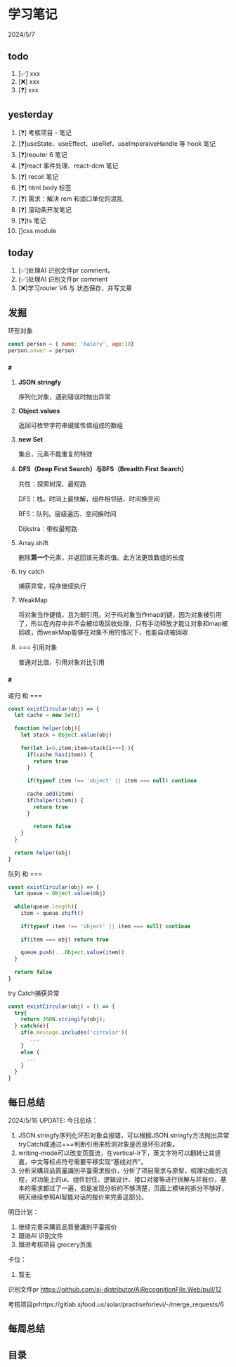 # 学习笔记

2024/5/7

## todo

1. [✅] xxx
2. [❌] xxx
3. [❓] xxx

## yesterday

1. [❓] 考核项目 - 笔记
2. [❓]useState、useEffect、useRef、useImperaiveHandle 等 hook 笔记
3. [❓]reouter 6 笔记
4. [❓]react 事件处理、react-dom 笔记
5. [❓] recoil 笔记
6. [❓] html body 标签
7. [❓] 需求：解决 rem 和适口单位的混乱
8. [❓] 滚动条开发笔记
9. [❓]ts 笔记
10. []css module

## today

1. [✅]处理AI 识别文件pr comment。
1. [✅]处理AI 识别文件pr comment
1. [❌]学习router V6 与 状态保存，并写文章

## 发掘

环形对象

~~~js
const person = { name: 'kalory', age:18}
person.onwer = person
~~~



### `#`

1. **JSON**.**stringfy**

   序列化对象，遇到错误时抛出异常

2. **Object**.**values**

   返回可枚举字符串键属性值组成的数组

3. **new** **Set**

   集合，元素不能重复的特效

4. **DFS（Deep First Search）**与**BFS（Breadth First Search）**

   共性：探索树深、最短路

   DFS：栈。时间上最快解，组件相邻链、时间换空间

   BFS：队列。层级遍历、空间换时间

   Dijkstra：带权最短路

5. Array.shift

   删除**第一个**元素，并返回该元素的值。此方法更改数组的长度

6. try catch

   捕获异常，程序继续执行

7. WeakMap

   将对象当作键值，且为弱引用。对于吗对象当作map的键，因为对象被引用了，所以在内存中并不会被垃圾回收处理，只有手动释放才能让对象和map被回收，而weakMap能够在对象不用的情况下，也能自动被回收

   

8. === 引用对象

   普通对比值，引用对象对比引用

### `#`

递归 和 ===

~~~js
const existCircular(obj) => {
  let cache = new Set()
  
  function helper(obj){
    let stack = Object.value(obj)
    
    for(let i=0,item;item=stack[i+++];){
      if(cache.has(item)) {
        return true
      }
      
      if(typeof item !== 'object' || item === null) continue
      
      cache.add(item)
      if(halper(item)) {
        return true
      }
      
     	return false
    }
  }
  
  return helper(obj)
}
~~~





队列 和 ===

~~~js
const existCircular(obj) => {
  let queue = Object.value(obj)
  
  while(queue.length){
    item = queue.shift()
    
    if(typeof item !== 'object' || item === null) continue
    
    if(item === obj) return true
    
    queue.push(...Object.value(item))
  }
  
  return false
}
~~~



try Catch捕获异常

~~~js
const existCircular(obj) = () => {
  try{
    return JSON.stringify(obj);
  } catch(e){
    if(e.message.includes('circular'){
       ...
    }
    else {
      ...
    }
  }
}
~~~



## 每日总结

2024/5/16 UPDATE:
今日总结：

1. JSON.stringfy序列化环形对象会报错，可以根据JSON.stringfy方法抛出异常tryCatch或通过===判断引用来检测对象是否是环形对象。
1. writing-mode可以改变页面流，在vertical-lr下，英文字符可以翻转让其竖直，中文等标点符号需要平移实现“基线对齐”。
1. 分析采購貨品質量識別平臺需求报价，分析了项目需求与原型，梳理功能的流程，对功能上的ui、组件封住、逻辑设计、接口对接等进行拆解与并报价，基本的需求都过了一遍，但是发现分析的不够清楚，页面上模块的拆分不够好，明天继续参照AI智能对话的报价来完善这部分。




明日计划：

1. 继续完善采購貨品質量識別平臺报价
1. 跟进AI 识别文件
1. 跟进考核项目 grocery页面

卡位：

1.  暂无

识别文件pr https://github.com/sj-distributor/AiRecognitionFile.Web/pull/12

考核项目prhttps://gitlab.sjfood.us/solar/practiseforlevi/-/merge_requests/6

## 每周总结

## 目录



